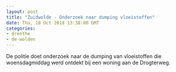 ```yaml
---
layout: post
title: "Zuidwolde - Onderzoek naar dumping vloeistoffen"
date: Thu, 18 Oct 2018 13:38:00 GMT
categories: 
- drenthe 
- de-wolden 
---
```


De politie doet onderzoek naar de dumping van vloeistoffen die woensdagmiddag werd ontdekt bij een woning aan de Drogterweg.
